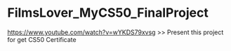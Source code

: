 # FilmsLover_MyCS50_FinalProject

https://www.youtube.com/watch?v=wYKDS79xvsg >> Present this project for get CS50 Certificate

